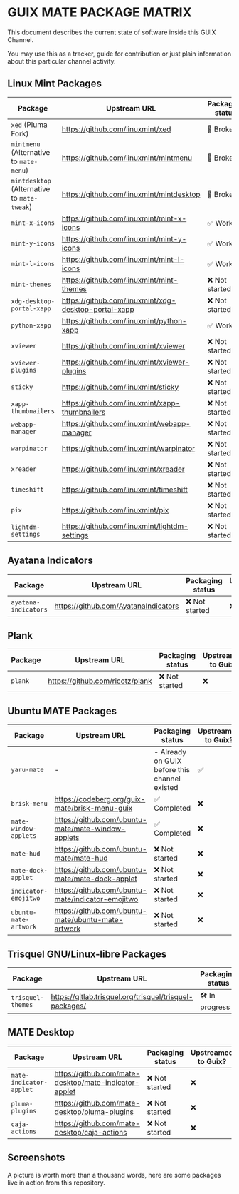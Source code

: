 # GUIX MATE PACKAGE MATRIX

This document describes the current state of software inside this GUIX Channel.

You may use this as a tracker, guide for contribution or just plain information
about this particular channel activity.

## Linux Mint Packages

| Package                                     | Upstream URL                                         | Packaging status | Upstreamed to Guix?            |
| ------------------------------------------- | ---------------------------------------------------- | ---------------- | ------------------------------ |
| `xed` (Pluma Fork)                          | https://github.com/linuxmint/xed                     | 🧨 Broken        | ❌                             |
| `mintmenu` (Alternative to `mate-menu`)     | https://github.com/linuxmint/mintmenu                | 🧨 Broken        | ❌                             |
| `mintdesktop` (Alternative to `mate-tweak`) | https://github.com/linuxmint/mintdesktop             | 🧨 Broken        | ❌                             |
| `mint-x-icons`                              | https://github.com/linuxmint/mint-x-icons            | ✅ Working       | ➡️ In progess                  |
| `mint-y-icons`                              | https://github.com/linuxmint/mint-y-icons            | ✅ Working       | ➡️ In progess                  |
| `mint-l-icons`                              | https://github.com/linuxmint/mint-l-icons            | ✅ Working       | ➡️ In progess                  |
| `mint-themes`                               | https://github.com/linuxmint/mint-themes             | ❌ Not started   | ❌                             |
| `xdg-desktop-portal-xapp`                   | https://github.com/linuxmint/xdg-desktop-portal-xapp | ❌ Not started   | ❌                             |
| `python-xapp`                               | https://github.com/linuxmint/python-xapp             | ✅ Working       | ✅ `gnu/packages/cinnamon.scm` |
| `xviewer`                                   | https://github.com/linuxmint/xviewer                 | ❌ Not started   | ❌                             |
| `xviewer-plugins`                           | https://github.com/linuxmint/xviewer-plugins         | ❌ Not started   | ❌                             |
| `sticky`                                    | https://github.com/linuxmint/sticky                  | ❌ Not started   | ❌                             |
| `xapp-thumbnailers`                         | https://github.com/linuxmint/xapp-thumbnailers       | ❌ Not started   | ❌                             |
| `webapp-manager`                            | https://github.com/linuxmint/webapp-manager          | ❌ Not started   | ❌                             |
| `warpinator`                                | https://github.com/linuxmint/warpinator              | ❌ Not started   | ❌                             |
| `xreader`                                   | https://github.com/linuxmint/xreader                 | ❌ Not started   | ❌                             |
| `timeshift`                                 | https://github.com/linuxmint/timeshift               | ❌ Not started   | ❌                             |
| `pix`                                       | https://github.com/linuxmint/pix                     | ❌ Not started   | ❌                             |
| `lightdm-settings`                          | https://github.com/linuxmint/lightdm-settings        | ❌ Not started   | ❌                             |

## Ayatana Indicators

| Package              | Upstream URL                         | Packaging status | Upstreamed to Guix? |
| -------------------- | ------------------------------------ | ---------------- | ------------------- |
| `ayatana-indicators` | https://github.com/AyatanaIndicators | ❌ Not started   | ❌                  |

## Plank

| Package | Upstream URL                    | Packaging status | Upstreamed to Guix? |
| ------- | ------------------------------- | ---------------- | ------------------- |
| `plank` | https://github.com/ricotz/plank | ❌ Not started   | ❌                  |

## Ubuntu MATE Packages

| Package               | Upstream URL                                       | Packaging status                              | Upstreamed to Guix? |
| --------------------- | -------------------------------------------------- | --------------------------------------------- | ------------------- |
| `yaru-mate`           | -                                                  | - Already on GUIX before this channel existed | ✅                  |
| `brisk-menu`          | https://codeberg.org/guix-mate/brisk-menu-guix     | ✅ Completed                                  | ❌                  |
| `mate-window-applets` | https://github.com/ubuntu-mate/mate-window-applets | ✅ Completed                                  | ❌                  |
| `mate-hud`            | https://github.com/ubuntu-mate/mate-hud            | ❌ Not started                                | ❌                  |
| `mate-dock-applet`    | https://github.com/ubuntu-mate/mate-dock-applet    | ❌ Not started                                | ❌                  |
| `indicator-emojitwo`  | https://github.com/ubuntu-mate/indicator-emojitwo  | ❌ Not started                                | ❌                  |
| `ubuntu-mate-artwork` | https://github.com/ubuntu-mate/ubuntu-mate-artwork | ❌ Not started                                | ❌                  |

## Trisquel GNU/Linux-libre Packages

| Package           | Upstream URL                                            | Packaging status | Upstreamed to Guix? |
| ----------------- | ------------------------------------------------------- | ---------------- | ------------------- |
| `trisquel-themes` | https://gitlab.trisquel.org/trisquel/trisquel-packages/ | 🛠️ In progress   | ❌                  |

## MATE Desktop

| Package                 | Upstream URL                                          | Packaging status | Upstreamed to Guix? |
| ----------------------- | ----------------------------------------------------- | ---------------- | ------------------- |
| `mate-indicator-applet` | https://github.com/mate-desktop/mate-indicator-applet | ❌ Not started   | ❌                  |
| `pluma-plugins`         | https://github.com/mate-desktop/pluma-plugins         | ❌ Not started   | ❌                  |
| `caja-actions`          | https://github.com/mate-desktop/caja-actions          | ❌ Not started   | ❌                  |

## Screenshots

A picture is worth more than a thousand words, here are some packages live in
action from this repository.
